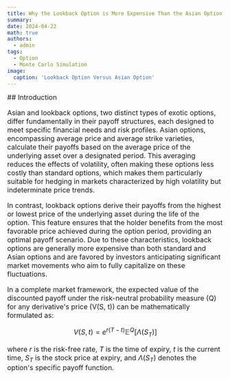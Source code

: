 ```yaml
---
title: Why the Lookback Option is More Expensive Than the Asian Option: A Simulation Approach
summary: 
date: 2024-04-22
math: true
authors:
  - admin
tags:
  - Option
  - Monte Carlo Simulation
image:
  caption: 'Lookback Option Versus Asian Option'
---
```


<div style="font-size: 16px;">
## Introduction

Asian and lookback options, two distinct types of exotic options, differ fundamentally in their payoff structures, each designed to meet specific financial needs and risk profiles. Asian options, encompassing average price and average strike varieties, calculate their payoffs based on the average price of the underlying asset over a designated period. This averaging reduces the effects of volatility, often making these options less costly than standard options, which makes them particularly suitable for hedging in markets characterized by high volatility but indeterminate price trends.

In contrast, lookback options derive their payoffs from the highest or lowest price of the underlying asset during the life of the option. This feature ensures that the holder benefits from the most favorable price achieved during the option period, providing an optimal payoff scenario. Due to these characteristics, lookback options are generally more expensive than both standard and Asian options and are favored by investors anticipating significant market movements who aim to fully capitalize on these fluctuations.

In a complete market framework, the expected value of the discounted payoff under the risk-neutral probability measure \(Q\) for any derivative's price \(V(S, t)\) can be mathematically formulated as:

$$
    V(S, t) = e^{r(T-t)} \mathbb{E}^Q[\Lambda(S_T)]
$$

where $r$ is the risk-free rate, $T$ is the time of expiry, $t$ is the current time, $S_T$ is the stock price at expiry, and $\Lambda(S_T)$ denotes the option's specific payoff function.
</div>
